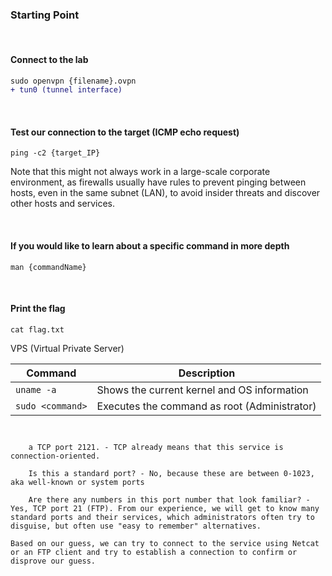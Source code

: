### Starting Point

<br>

#### Connect to the lab
```diff
sudo openvpn {filename}.ovpn
+ tun0 (tunnel interface)
```
<br>
    
#### Test our connection to the target (ICMP echo request)
```
ping -c2 {target_IP}
```
<p>Note that this might not always work in a large-scale corporate environment, as firewalls usually have rules
to prevent pinging between hosts, even in the same subnet (LAN), to avoid insider threats and discover other hosts and services.<p><br>


#### If you would like to learn about a specific command in more depth
```
man {commandName}
```
<br>
    
#### Print the flag
```
cat flag.txt
```

VPS (Virtual Private Server)

    
| **Command** | **Description** |
| --------------|-------------------|
|`uname -a`|  Shows the current kernel and OS information |
|`sudo <command>`| Executes the command as root (Administrator) |

```


    a TCP port 2121. - TCP already means that this service is connection-oriented.

    Is this a standard port? - No, because these are between 0-1023, aka well-known or system ports

    Are there any numbers in this port number that look familiar? - Yes, TCP port 21 (FTP). From our experience, we will get to know many standard ports and their services, which administrators often try to disguise, but often use "easy to remember" alternatives.

Based on our guess, we can try to connect to the service using Netcat or an FTP client and try to establish a connection to confirm or disprove our guess.
```

